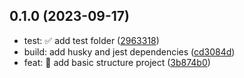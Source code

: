 ## 0.1.0 (2023-09-17)

* test: :white_check_mark: add test folder ([2963318](https://github.com/JonyPlo/CalendarApp/commit/2963318))
* build: add husky and jest dependencies ([cd3084d](https://github.com/JonyPlo/CalendarApp/commit/cd3084d))
* feat: :tada: add basic structure project ([3b874b0](https://github.com/JonyPlo/CalendarApp/commit/3b874b0))



